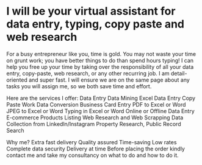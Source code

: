 # I will be your virtual assistant for data entry, typing, copy paste and web research
For a busy entrepreneur like you, time is gold. You may not waste your time on grunt work; you have better things to do than spend hours typing! I can help you free up your time by taking over the responsibility of all your data entry, copy-paste, web research, or any other recurring job. I am detail-oriented and super fast. I will ensure we are on the same page about any tasks you will assign me, so we both save time and effort.




Here are the services I offer:
Data Entry
Data Mining
Excel Data Entry
Copy Paste Work
Data Conversion
Business Card Entry
PDF to Excel or Word
JPEG to Excel or Word
Typing in Excel or Word
Online or Offline Data Entry
E-commerce Products Listing
Web Research and Web Scrapping
Data Collection from Linkedln/Instagram
Property Research, Public Record Search


Why me?
    Extra fast delivery
    Quality assured
    Time-saving
    Low rates
    Complete data security
    Delivery at time
    Before placing the order kindly contact me and take my consultancy on what to do and how to do it.

